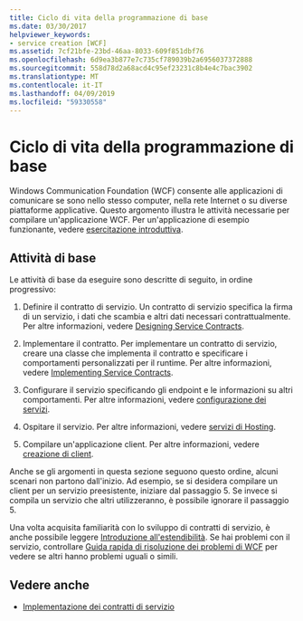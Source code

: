 ```yaml
---
title: Ciclo di vita della programmazione di base
ms.date: 03/30/2017
helpviewer_keywords:
- service creation [WCF]
ms.assetid: 7cf21bfe-23bd-46aa-8033-609f851dbf76
ms.openlocfilehash: 6d9ea3b877e7c735cf789039b2a6956037372888
ms.sourcegitcommit: 558d78d2a68acd4c95ef23231c8b4e4c7bac3902
ms.translationtype: MT
ms.contentlocale: it-IT
ms.lasthandoff: 04/09/2019
ms.locfileid: "59330558"
---
```

# <a name="basic-programming-lifecycle"></a>Ciclo di vita della programmazione di base
Windows Communication Foundation (WCF) consente alle applicazioni di comunicare se sono nello stesso computer, nella rete Internet o su diverse piattaforme applicative. Questo argomento illustra le attività necessarie per compilare un'applicazione WCF. Per un'applicazione di esempio funzionante, vedere [esercitazione introduttiva](../../../docs/framework/wcf/getting-started-tutorial.md).  
  
## <a name="the-basic-tasks"></a>Attività di base  
 Le attività di base da eseguire sono descritte di seguito, in ordine progressivo:  
  
1. Definire il contratto di servizio. Un contratto di servizio specifica la firma di un servizio, i dati che scambia e altri dati necessari contrattualmente. Per altre informazioni, vedere [Designing Service Contracts](../../../docs/framework/wcf/designing-service-contracts.md).  
  
2. Implementare il contratto. Per implementare un contratto di servizio, creare una classe che implementa il contratto e specificare i comportamenti personalizzati per il runtime. Per altre informazioni, vedere [Implementing Service Contracts](../../../docs/framework/wcf/implementing-service-contracts.md).  
  
3. Configurare il servizio specificando gli endpoint e le informazioni su altri comportamenti. Per altre informazioni, vedere [configurazione dei servizi](../../../docs/framework/wcf/configuring-services.md).  
  
4. Ospitare il servizio. Per altre informazioni, vedere [servizi di Hosting](../../../docs/framework/wcf/hosting-services.md).  
  
5. Compilare un'applicazione client. Per altre informazioni, vedere [creazione di client](../../../docs/framework/wcf/building-clients.md).  
  
 Anche se gli argomenti in questa sezione seguono questo ordine, alcuni scenari non partono dall'inizio. Ad esempio, se si desidera compilare un client per un servizio preesistente, iniziare dal passaggio 5. Se invece si compila un servizio che altri utilizzeranno, è possibile ignorare il passaggio 5.  
  
 Una volta acquisita familiarità con lo sviluppo di contratti di servizio, è anche possibile leggere [Introduzione all'estendibilità](../../../docs/framework/wcf/introduction-to-extensibility.md). Se hai problemi con il servizio, controllare [Guida rapida di risoluzione dei problemi di WCF](../../../docs/framework/wcf/wcf-troubleshooting-quickstart.md) per vedere se altri hanno problemi uguali o simili.  
  
## <a name="see-also"></a>Vedere anche

- [Implementazione dei contratti di servizio](../../../docs/framework/wcf/implementing-service-contracts.md)
